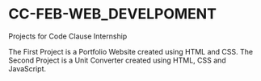 # CC-FEB-WEB_DEVELPOMENT
 Projects for Code Clause Internship

The First Project is a Portfolio Website created using HTML and CSS.
The Second Project is a Unit Converter created using HTML, CSS and JavaScript.